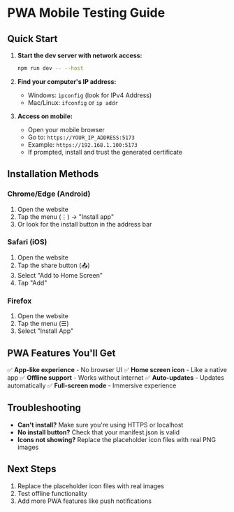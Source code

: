 # PWA Mobile Testing Guide

## Quick Start

1. **Start the dev server with network access:**
   ```bash
   npm run dev -- --host
   ```

2. **Find your computer's IP address:**
   - Windows: `ipconfig` (look for IPv4 Address)
   - Mac/Linux: `ifconfig` or `ip addr`

3. **Access on mobile:**
   - Open your mobile browser
   - Go to: `https://YOUR_IP_ADDRESS:5173`
   - Example: `https://192.168.1.100:5173`
   - If prompted, install and trust the generated certificate

## Installation Methods

### Chrome/Edge (Android)
1. Open the website
2. Tap the menu (⋮) → "Install app"
3. Or look for the install button in the address bar

### Safari (iOS)
1. Open the website
2. Tap the share button (📤)
3. Select "Add to Home Screen"
4. Tap "Add"

### Firefox
1. Open the website
2. Tap the menu (☰)
3. Select "Install App"

## PWA Features You'll Get

✅ **App-like experience** - No browser UI
✅ **Home screen icon** - Like a native app
✅ **Offline support** - Works without internet
✅ **Auto-updates** - Updates automatically
✅ **Full-screen mode** - Immersive experience

## Troubleshooting

- **Can't install?** Make sure you're using HTTPS or localhost
- **No install button?** Check that your manifest.json is valid
- **Icons not showing?** Replace the placeholder icon files with real PNG images

## Next Steps

1. Replace the placeholder icon files with real images
2. Test offline functionality
3. Add more PWA features like push notifications
